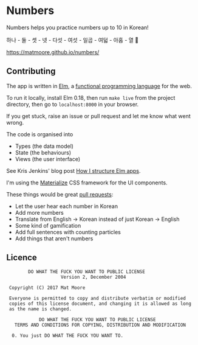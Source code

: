 # Numbers

Numbers helps you practice numbers up to 10 in Korean!

하나 - 둘 - 셋 - 넷 - 다섯 - 여섯 - 일곱 - 여덟 - 아홉 - 열 🚀

https://matmoore.github.io/numbers/

## Contributing

The app is written in [Elm](https://guide.elm-lang.org/), a [functional programming language](http://blog.jenkster.com/2015/12/what-is-functional-programming.html) for the web.

To run it locally, install Elm 0.18, then run `make live` from the project directory, then go to `localhost:8000` in your browser.

If you get stuck, raise an issue or pull request and let me know what went wrong.

The code is organised into 
- Types (the data model)
- State (the behaviours)
- Views (the user interface)

See Kris Jenkins' blog post [How I structure Elm apps](http://blog.jenkster.com/2016/04/how-i-structure-elm-apps.html).

I'm using the [Materialize](http://materializecss.com/) CSS framework for the UI components.

These things would be great [pull requests](http://hisham.hm/2016/01/01/how-to-make-a-pull-request-on-github-a-quick-tutorial/):

- Let the user hear each number in Korean
- Add more numbers
- Translate from English -> Korean instead of just Korean -> English
- Some kind of gamification
- Add full sentences with counting particles
- Add things that aren't numbers

## Licence

```
        DO WHAT THE FUCK YOU WANT TO PUBLIC LICENSE 
                    Version 2, December 2004 

 Copyright (C) 2017 Mat Moore 

 Everyone is permitted to copy and distribute verbatim or modified 
 copies of this license document, and changing it is allowed as long 
 as the name is changed. 

            DO WHAT THE FUCK YOU WANT TO PUBLIC LICENSE 
   TERMS AND CONDITIONS FOR COPYING, DISTRIBUTION AND MODIFICATION 

  0. You just DO WHAT THE FUCK YOU WANT TO.
```
